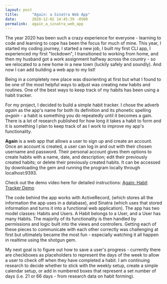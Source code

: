 ```yaml
---
layout: post
title:      "Again: a Sinatra Web App"
date:       2020-12-02 14:45:39 -0500
permalink:  again_a_sinatra_web_app
---
```



The year 2020 has been such a crazy experience for everyone - learning to code and learning to cope has been the focus for much of mine. This year, I started my coding journey, I started a new job, I built my first CLI app, I experienced my first "lockdown", I transitioned to working from home, and then my husband got a work assignment halfway across the country - so we relocated to a new home in a new town (luckily safely and soundly). And now I can add building a web app to my list!

Being in a completely new place was disorienting at first but what I found to be one of the most helpful ways to adjust was creating new habits and routines. One of the best ways to keep track of my habits has been using a habit tracker.

For my project, I decided to build a simple habit tracker. I chose the adverb *again* as the app's name for both its definition and its phonetic spelling *a•gain* - a habit is something you do repeatedly until it becomes a gain. There is a lot of research published for how long it takes a habit to form and it is something I plan to keep track of as I work to improve my app's functionality.

**Again** is a web app that allows a user to sign up and create an account. Once an account is created, a user can log in and out with their chosen username and password. Their personal account gives them options to create habits with a name, date, and description; edit their previously created habits; or delete their previously created habits. It can be accessed by downloading the gem and running the program locally through localhost:9393. 

Check out the demo video here for detailed instructions: [Again: Habit Tracker Demo](https://youtu.be/g8Jnh7TSt50)

The code behind the app works with ActiveRecord, (which stores all the information the app uses in a database), and Sinatra (which uses that stored information and turns it into a functional web application). The app has two model classes: Habits and Users. A Habit belongs to a User, and a User has many Habits. The majority of its functionality is then handled by permissions and logic built into the views and controllers. Getting each of these pieces to communicate with each other correctly was challenging at first but ultimately became the most fun - especially watching it all happen in realtime using the shotgun gem. 

My next goal is to figure out how to save a user's progress - currently there are checkboxes as placeholders to represent the days of the week to allow a user to check off when they have completed a habit. I am continuing research to decide whether to stick with the weekly setup, create a simple calendar setup, or add in numbered boxes that represent a set number of days (i.e. 21 or 66 days - from research data on habit forming).
